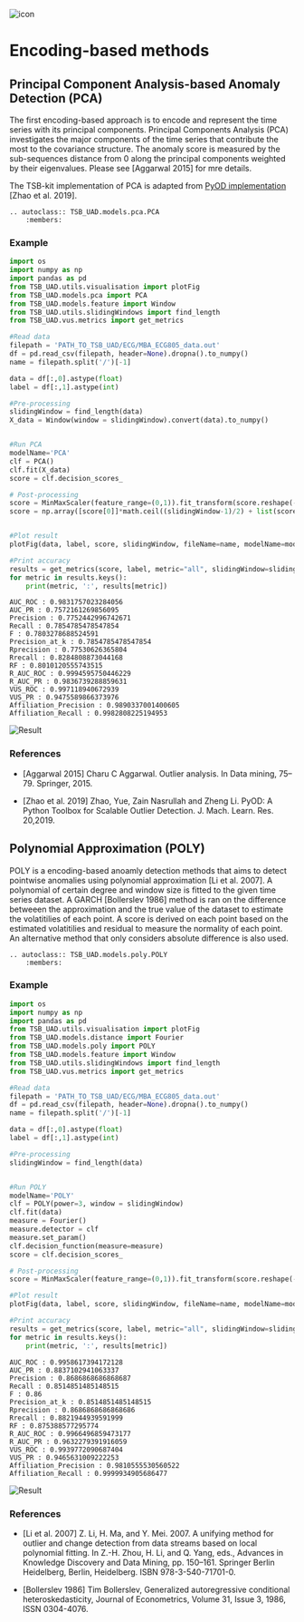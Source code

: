 ![icon](../../assets/method_icons/encoding.png "icon")
# Encoding-based methods

## Principal Component Analysis-based Anomaly Detection (PCA)

The first encoding-based approach is to encode and represent the time series with its principal components. Principal Components Analysis (PCA) investigates the major components of the time series that contribute the most to the covariance structure. The anomaly score is measured by the sub-sequences distance from 0 along the principal components weighted by their eigenvalues. Please see [Aggarwal 2015] for mre details.


The TSB-kit implementation of PCA is adapted from [PyOD implementation](https://pyod.readthedocs.io/en/latest/) [Zhao et al. 2019].

```{eval-rst}  
.. autoclass:: TSB_UAD.models.pca.PCA
    :members:

```

### Example

```python
import os
import numpy as np
import pandas as pd
from TSB_UAD.utils.visualisation import plotFig
from TSB_UAD.models.pca import PCA
from TSB_UAD.models.feature import Window
from TSB_UAD.utils.slidingWindows import find_length
from TSB_UAD.vus.metrics import get_metrics

#Read data
filepath = 'PATH_TO_TSB_UAD/ECG/MBA_ECG805_data.out'
df = pd.read_csv(filepath, header=None).dropna().to_numpy()
name = filepath.split('/')[-1]

data = df[:,0].astype(float)
label = df[:,1].astype(int)

#Pre-processing    
slidingWindow = find_length(data)
X_data = Window(window = slidingWindow).convert(data).to_numpy()


#Run PCA
modelName='PCA'
clf = PCA()
clf.fit(X_data)
score = clf.decision_scores_

# Post-processing
score = MinMaxScaler(feature_range=(0,1)).fit_transform(score.reshape(-1,1)).ravel()
score = np.array([score[0]]*math.ceil((slidingWindow-1)/2) + list(score) + [score[-1]]*((slidingWindow-1)//2))


#Plot result
plotFig(data, label, score, slidingWindow, fileName=name, modelName=modelName) 

#Print accuracy
results = get_metrics(score, label, metric="all", slidingWindow=slidingWindow)
for metric in results.keys():
    print(metric, ':', results[metric])
```
```
AUC_ROC : 0.9831757023284056
AUC_PR : 0.7572161269856095
Precision : 0.7752442996742671
Recall : 0.7854785478547854
F : 0.7803278688524591
Precision_at_k : 0.7854785478547854
Rprecision : 0.77530626365804
Rrecall : 0.8284808873044168
RF : 0.8010120555743515
R_AUC_ROC : 0.9994595750446229
R_AUC_PR : 0.9836739288859631
VUS_ROC : 0.997118940672939
VUS_PR : 0.9475589866373976
Affiliation_Precision : 0.9890337001400605
Affiliation_Recall : 0.9982808225194953
```
![Result](../../assets/method_results/PCA.png "PCA Result")

### References

* [Aggarwal 2015] Charu C Aggarwal. Outlier analysis. In Data mining, 75–79. Springer, 2015.

* [Zhao et al. 2019] Zhao, Yue, Zain Nasrullah and Zheng Li. PyOD: A Python Toolbox for Scalable Outlier Detection. J. Mach. Learn. Res. 20,2019.
 

## Polynomial Approximation (POLY)


POLY is a encoding-based anoamly detection methods that aims to detect pointwise anomalies using polynomial approximation [Li et al. 2007]. A polynomial of certain degree and window size is fitted to the given time series dataset. A GARCH [Bollerslev 1986] method is ran on the difference betweeen the approximation and the true value of the dataset to estimate the volatitilies of each point. A score is derived on each point based on the estimated volatitilies and residual to measure the normality of each point. An alternative method that only considers absolute difference is also used.


```{eval-rst}  
.. autoclass:: TSB_UAD.models.poly.POLY
    :members:

```

### Example

```python
import os
import numpy as np
import pandas as pd
from TSB_UAD.utils.visualisation import plotFig
from TSB_UAD.models.distance import Fourier
from TSB_UAD.models.poly import POLY
from TSB_UAD.models.feature import Window
from TSB_UAD.utils.slidingWindows import find_length
from TSB_UAD.vus.metrics import get_metrics

#Read data
filepath = 'PATH_TO_TSB_UAD/ECG/MBA_ECG805_data.out'
df = pd.read_csv(filepath, header=None).dropna().to_numpy()
name = filepath.split('/')[-1]

data = df[:,0].astype(float)
label = df[:,1].astype(int)

#Pre-processing    
slidingWindow = find_length(data)


#Run POLY
modelName='POLY'
clf = POLY(power=3, window = slidingWindow)
clf.fit(data)
measure = Fourier()
measure.detector = clf
measure.set_param()
clf.decision_function(measure=measure)
score = clf.decision_scores_

# Post-processing
score = MinMaxScaler(feature_range=(0,1)).fit_transform(score.reshape(-1,1)).ravel()

#Plot result
plotFig(data, label, score, slidingWindow, fileName=name, modelName=modelName) 

#Print accuracy
results = get_metrics(score, label, metric="all", slidingWindow=slidingWindow)
for metric in results.keys():
    print(metric, ':', results[metric])
```
```
AUC_ROC : 0.9958617394172128
AUC_PR : 0.8837102941063337
Precision : 0.8686868686868687
Recall : 0.8514851485148515
F : 0.86
Precision_at_k : 0.8514851485148515
Rprecision : 0.8686868686868686
Rrecall : 0.8821944939591999
RF : 0.875388577295774
R_AUC_ROC : 0.9966496859473177
R_AUC_PR : 0.9632279391916059
VUS_ROC : 0.9939772090687404
VUS_PR : 0.9465631009222253
Affiliation_Precision : 0.9810555530560522
Affiliation_Recall : 0.9999934905686477
```
![Result](../../assets/method_results/POLY.png "POLY Result")

### References

* [Li et al. 2007] Z. Li, H. Ma, and Y. Mei. 2007. A unifying method for outlier and change detection from data streams based on local polynomial fitting. In Z.-H. Zhou, H. Li, and Q. Yang, eds., Advances in Knowledge Discovery and Data Mining, pp. 150–161. Springer Berlin Heidelberg, Berlin, Heidelberg. ISBN 978-3-540-71701-0.

* [Bollerslev 1986] Tim Bollerslev, Generalized autoregressive conditional heteroskedasticity, Journal of Econometrics, Volume 31, Issue 3, 1986, ISSN 0304-4076.
